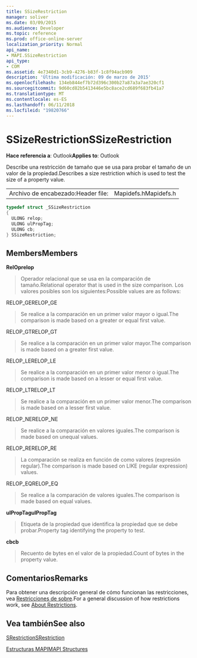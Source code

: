 ```yaml
---
title: SSizeRestriction
manager: soliver
ms.date: 03/09/2015
ms.audience: Developer
ms.topic: reference
ms.prod: office-online-server
localization_priority: Normal
api_name:
- MAPI.SSizeRestriction
api_type:
- COM
ms.assetid: 4e7340d1-3cb9-4276-b83f-1c8f94acb909
description: 'Última modificación: 09 de marzo de 2015'
ms.openlocfilehash: 134eb844ef7b72d396c300b27a87a3a7ae320cf1
ms.sourcegitcommit: 9d60cd82b5413446e5bc8ace2cd689f683fb41a7
ms.translationtype: MT
ms.contentlocale: es-ES
ms.lasthandoff: 06/11/2018
ms.locfileid: "19820766"
---
```

# <a name="ssizerestriction"></a><span data-ttu-id="c3beb-103">SSizeRestriction</span><span class="sxs-lookup"><span data-stu-id="c3beb-103">SSizeRestriction</span></span>

  
  
<span data-ttu-id="c3beb-104">**Hace referencia a**: Outlook</span><span class="sxs-lookup"><span data-stu-id="c3beb-104">**Applies to**: Outlook</span></span> 
  
<span data-ttu-id="c3beb-105">Describe una restricción de tamaño que se usa para probar el tamaño de un valor de la propiedad.</span><span class="sxs-lookup"><span data-stu-id="c3beb-105">Describes a size restriction which is used to test the size of a property value.</span></span> 
  
|||
|:-----|:-----|
|<span data-ttu-id="c3beb-106">Archivo de encabezado:</span><span class="sxs-lookup"><span data-stu-id="c3beb-106">Header file:</span></span>  <br/> |<span data-ttu-id="c3beb-107">Mapidefs.h</span><span class="sxs-lookup"><span data-stu-id="c3beb-107">Mapidefs.h</span></span>  <br/> |
   
```cpp
typedef struct _SSizeRestriction
{
  ULONG relop;
  ULONG ulPropTag;
  ULONG cb;
} SSizeRestriction;

```

## <a name="members"></a><span data-ttu-id="c3beb-108">Members</span><span class="sxs-lookup"><span data-stu-id="c3beb-108">Members</span></span>

 <span data-ttu-id="c3beb-109">**RelOp**</span><span class="sxs-lookup"><span data-stu-id="c3beb-109">**relop**</span></span>
  
> <span data-ttu-id="c3beb-110">Operador relacional que se usa en la comparación de tamaño.</span><span class="sxs-lookup"><span data-stu-id="c3beb-110">Relational operator that is used in the size comparison.</span></span> <span data-ttu-id="c3beb-111">Los valores posibles son los siguientes:</span><span class="sxs-lookup"><span data-stu-id="c3beb-111">Possible values are as follows:</span></span> 
    
<span data-ttu-id="c3beb-112">RELOP_GE</span><span class="sxs-lookup"><span data-stu-id="c3beb-112">RELOP_GE</span></span> 
  
> <span data-ttu-id="c3beb-113">Se realice a la comparación en un primer valor mayor o igual.</span><span class="sxs-lookup"><span data-stu-id="c3beb-113">The comparison is made based on a greater or equal first value.</span></span>
    
<span data-ttu-id="c3beb-114">RELOP_GT</span><span class="sxs-lookup"><span data-stu-id="c3beb-114">RELOP_GT</span></span> 
  
> <span data-ttu-id="c3beb-115">Se realice a la comparación en un primer valor mayor.</span><span class="sxs-lookup"><span data-stu-id="c3beb-115">The comparison is made based on a greater first value.</span></span>
    
<span data-ttu-id="c3beb-116">RELOP_LE</span><span class="sxs-lookup"><span data-stu-id="c3beb-116">RELOP_LE</span></span> 
  
> <span data-ttu-id="c3beb-117">Se realice a la comparación en un primer valor menor o igual.</span><span class="sxs-lookup"><span data-stu-id="c3beb-117">The comparison is made based on a lesser or equal first value.</span></span>
    
<span data-ttu-id="c3beb-118">RELOP_LT</span><span class="sxs-lookup"><span data-stu-id="c3beb-118">RELOP_LT</span></span> 
  
> <span data-ttu-id="c3beb-119">Se realice a la comparación en un primer valor menor.</span><span class="sxs-lookup"><span data-stu-id="c3beb-119">The comparison is made based on a lesser first value.</span></span>
    
<span data-ttu-id="c3beb-120">RELOP_NE</span><span class="sxs-lookup"><span data-stu-id="c3beb-120">RELOP_NE</span></span> 
  
> <span data-ttu-id="c3beb-121">Se realice a la comparación en valores iguales.</span><span class="sxs-lookup"><span data-stu-id="c3beb-121">The comparison is made based on unequal values.</span></span>
    
<span data-ttu-id="c3beb-122">RELOP_RE</span><span class="sxs-lookup"><span data-stu-id="c3beb-122">RELOP_RE</span></span> 
  
> <span data-ttu-id="c3beb-123">La comparación se realiza en función de como valores (expresión regular).</span><span class="sxs-lookup"><span data-stu-id="c3beb-123">The comparison is made based on LIKE (regular expression) values.</span></span>
    
<span data-ttu-id="c3beb-124">RELOP_EQ</span><span class="sxs-lookup"><span data-stu-id="c3beb-124">RELOP_EQ</span></span> 
  
> <span data-ttu-id="c3beb-125">Se realice a la comparación de valores iguales.</span><span class="sxs-lookup"><span data-stu-id="c3beb-125">The comparison is made based on equal values.</span></span>
    
 <span data-ttu-id="c3beb-126">**ulPropTag**</span><span class="sxs-lookup"><span data-stu-id="c3beb-126">**ulPropTag**</span></span>
  
> <span data-ttu-id="c3beb-127">Etiqueta de la propiedad que identifica la propiedad que se debe probar.</span><span class="sxs-lookup"><span data-stu-id="c3beb-127">Property tag identifying the property to test.</span></span>
    
 <span data-ttu-id="c3beb-128">**cb**</span><span class="sxs-lookup"><span data-stu-id="c3beb-128">**cb**</span></span>
  
> <span data-ttu-id="c3beb-129">Recuento de bytes en el valor de la propiedad.</span><span class="sxs-lookup"><span data-stu-id="c3beb-129">Count of bytes in the property value.</span></span>
    
## <a name="remarks"></a><span data-ttu-id="c3beb-130">Comentarios</span><span class="sxs-lookup"><span data-stu-id="c3beb-130">Remarks</span></span>

<span data-ttu-id="c3beb-131">Para obtener una descripción general de cómo funcionan las restricciones, vea [Restricciones de sobre](about-restrictions.md).</span><span class="sxs-lookup"><span data-stu-id="c3beb-131">For a general discussion of how restrictions work, see [About Restrictions](about-restrictions.md).</span></span> 
  
## <a name="see-also"></a><span data-ttu-id="c3beb-132">Vea también</span><span class="sxs-lookup"><span data-stu-id="c3beb-132">See also</span></span>



[<span data-ttu-id="c3beb-133">SRestriction</span><span class="sxs-lookup"><span data-stu-id="c3beb-133">SRestriction</span></span>](srestriction.md)


[<span data-ttu-id="c3beb-134">Estructuras MAPI</span><span class="sxs-lookup"><span data-stu-id="c3beb-134">MAPI Structures</span></span>](mapi-structures.md)

